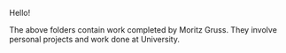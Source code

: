 Hello!

The above folders contain work completed by Moritz Gruss. They involve personal projects and work done at University.
